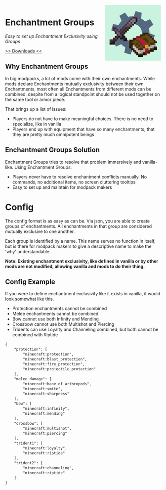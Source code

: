 <img src="src/main/resources/assets/enchantment_groups/icon.png?raw=true" align="right" width="180px"/>

# Enchantment Groups

*Easy to set up Enchantment Exclusivity using Groups*

[>> Downloads <<](https://github.com/DaFuqs/EnchantmentGroups/releases)

## Why Enchantment Groups
In big modpacks, a lot of mods come with their own enchantments.
While mods declare Enchantments mutually exclusivity between their own Enchantments, most often all Enchantments from different mods can be combined, despite from a logical standpoint should not be used together on the same tool or armor piece.

That brings up a list of issues:
- Players do not have to make meaningful choices. There is no need to specialize, like in vanilla
- Players end up with equipment that have so many enchantments, that they are pretty much omnipotent beings

## Enchantment Groups Solution
Enchantment Groups tries to resolve that problem immersively and vanilla-like. Using Enchantment Groups:
- Players never have to resolve enchantment conflicts manually. No commands, no additional items, no screen cluttering tooltips
- Easy to set up and maintain for modpack makers

# Config
The config format is as easy as can be. Via json, you are able to create groups of enchantments.
All enchantments in that group are considered mutually exclusive to one another.

Each group is identified by a name.
This name serves no function in itself, but is there for modpack makers to give a descriptive name to make the 'why' understandable.

**Note: Existing enchantment exclusivity, like defined in vanilla or by other mods are not modified, allowing vanilla and mods to do their thing.**

## Config Example
If you were to define enchantment exclusivity like it exists in vanilla, it would look somewhat like this.
- Protection enchantments cannot be combined
- Melee enchantments cannot be combined
- Bow cannot use both Infinity and Mending
- Crossbow cannot use both Multishot and Piercing
- Tridents can use Loyalty and Channeling combined, but both cannot be combined with Riptide

```
{
    "protection": [
        "minecraft:protection",
        "minecraft:blast_protection",
        "minecraft:fire_protection",
        "minecraft:projectile_protection"
    ],
    "melee_damage": [
        "minecraft:bane_of_arthropods",
        "minecraft:smite",
        "minecraft:sharpness"
    ],
    "bow": [
        "minecraft:infinity",
        "minecraft:mending"
    ],
    "crossbow": [
        "minecraft:multishot",
        "minecraft:piercing"
    ],
    "trident1": [
        "minecraft:loyalty",
        "minecraft:riptide"
    ],
    "trident2": [
        "minecraft:channeling",
        "minecraft:riptide"
    ]
}
```
